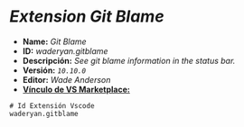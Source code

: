 <!-- Autor: Daniel Benjamin Perez Morales -->
<!-- GitHub: https://github.com/D4nitrix13 -->
<!-- GitLab: https://gitlab.com/D4nitrix13 -->
<!-- Correo electrónico: danielperezdev@proton.me -->

# ***Extension Git Blame***

- **Name:** *Git Blame*
- **ID:** *waderyan.gitblame*
- **Descripción:** *See git blame information in the status bar.*
- **Versión:** *`10.10.0`*
- **Editor:** *Wade Anderson*
- **[Vínculo de VS Marketplace:](https://marketplace.visualstudio.com/items?itemName=waderyan.gitblame "https://marketplace.visualstudio.com/items?itemName=waderyan.gitblame")**

```plaintext
# Id Extensión Vscode
waderyan.gitblame
```
